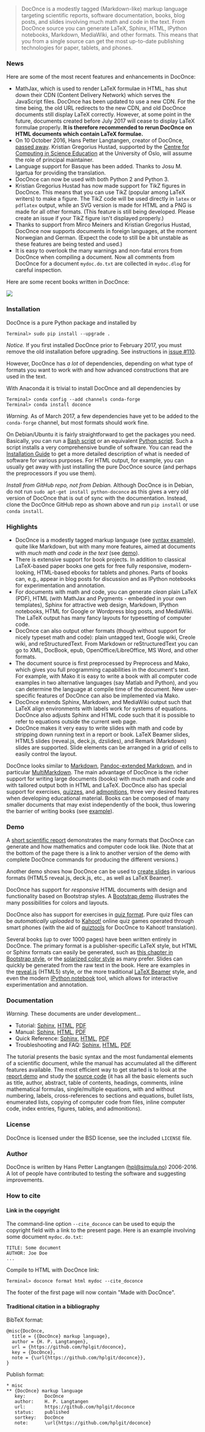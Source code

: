 > DocOnce is a modestly tagged (Markdown-like) markup language targeting scientific reports, software documentation, books, blog posts, and slides involving much math and code in the text. From DocOnce source you can generate LaTeX, Sphinx, HTML, IPython notebooks, Markdown, MediaWiki, and other formats. This means that you from a single source can get the most up-to-date publishing technologies for paper, tablets, and phones.





### News

Here are some of the most recent features and enhancements in DocOnce:
 * MathJax, which is used to render LaTeX formulae in HTML, has shut down their CDN (Content Delivery Network) which serves the JavaScript files. DocOnce has been updated to use a new CDN. For the time being, the old URL redirects to the new CDN, and old DocOnce documents still display LaTeX correctly. However, at some point in the future, documents created before July 2017 will cease to display LaTeX formulae properly. **It is therefore recommended to rerun DocOnce on HTML documents which contain LaTeX formulae.**
 * On 10 October 2016, Hans Petter Langtangen, creator of DocOnce, [passed away](https://www.simula.no/news/hans-petter-langtangen-1962-2016). Kristian Gregorius Hustad, supported by the [Centre for Computing in Science Education](http://www.mn.uio.no/ccse/english/) at the University of Oslo, will assume the role of principal maintainer.
 * Language support for Basque has been added. Thanks to Josu M. Igartua for providing the translation.
 * DocOnce can now be used with both Python 2 and Python 3.
 * Kristian Gregorius Hustad has now made support for TikZ figures
   in DocOnce. This means that you can use TikZ (popular among LaTeX writers)
   to make a figure. The TikZ code will be used directly in `latex` or
   `pdflatex` output, while an SVG version is made for HTML and a PNG is made
   for all other formats. (This feature is still being developed. Please create
   an issue if your TikZ figure isn't displayed properly.)
 * Thanks to support from Mirco Meiners and Kristian Gregorius Hustad,
   DocOnce now supports documents in foreign languages, at the moment
   Norwegian and German. (Expect the code to still be a bit unstable as
   these features are being tested and used.)
 * It is easy to overlook the many warnings and non-fatal errors from
   DocOnce when compiling a document. Now all comments from DocOnce for
   a document `mydoc.do.txt` are collected in `mydoc.dlog` for
   careful inspection.

Here are some recent books written in DocOnce:

<!-- <img src="doc/src/manual/fig/doconce_books.jpg" width=600> -->
![](doc/src/manual/fig/doconce_books.jpg)

### Installation

DocOnce is a pure Python package and installed by


```
Terminal> sudo pip install --upgrade .
```

*Notice.* 
If you first installed DocOnce prior to February 2017, you must remove the old installation before upgrading. See instructions in [issue #110](https://github.com/hplgit/doconce/issues/110).


However, DocOnce has *a lot* of dependencies, depending on what type of
formats you want to work with and how advanced constructions that are
used in the text.

With Anaconda it is trivial to install DocOnce and all
dependencies by


```
Terminal> conda config --add channels conda-forge
Terminal> conda install doconce
```

*Warning.* 
As of March 2017, a few dependencies have yet to be added to the `conda-forge` channel, but most formats should work fine.




On Debian/Ubuntu it is fairly straightforward
to get the packages you need. Basically, you can run a [Bash script](https://raw.githubusercontent.com/hplgit/doconce/master/doc/src/manual/install_doconce.sh) or an equivalent [Python script](https://raw.githubusercontent.com/hplgit/doconce/master/doc/src/manual/install_doconce.py). Such a script installs
a very comprehensive bundle of software. You can read the
[Installation Guide](http://hplgit.github.io/doconce/doc/pub/manual/html/manual.html#installation-of-doconce-and-its-dependencies) to get a more
detailed description of what is needed of software for various purposes.
For HTML output, for example, you can usually get away with just installing
the pure DocOnce source (and perhaps the preprocessors if you use them).

*Install from GitHub repo, not from Debian.* 
Although DocOnce is in Debian, do not run `sudo apt-get install python-doconce`
as this gives a very old version of DocOnce that is out of sync with the
documentation. Instead, clone the DocOnce GitHub repo as shown above
and run `pip install` or use `conda install`.






### Highlights


 * DocOnce is a modestly tagged markup language (see [syntax example](http://hplgit.github.io/teamods/writing_reports/_static/report.do.txt.html)), quite like Markdown, but with many more features, aimed at documents with
   *much math and code in the text* (see [demo](http://hplgit.github.io/teamods/writing_reports/index.html)).
 * There is extensive support for book projects. In addition to classical LaTeX-based paper books one gets for free fully responsive, modern-looking, HTML-based ebooks for tablets and phones. Parts of books can, e.g., appear in blog posts for discussion and as IPython notebooks for experimentation and annotation.
 * For documents with math and code, you can generate *clean* plain LaTeX (PDF), HTML (with MathJax and Pygments - embedded in your own templates), Sphinx for attractive web design, Markdown, IPython notebooks, HTML for Google or Wordpress blog posts, and MediaWiki. The LaTeX output has many fancy layouts for typesetting of computer code.
 * DocOnce can also output other formats (though without support for nicely typeset math and code): plain untagged text, Google wiki, Creole wiki, and reStructuredText. From Markdown or reStructuredText you can go to XML, DocBook, epub, OpenOffice/LibreOffice, MS Word, and other formats.
 * The document source is first preprocessed by Preprocess and Mako, which gives you full programming capabilities in the document's text. For example, with Mako it is easy to write a book with all computer code examples in two alternative languages (say Matlab and Python), and you can determine the language at compile time of the document. New user-specific features of DocOnce can also be implemented via Mako.
 * DocOnce extends Sphinx, Markdown, and MediaWiki output such that LaTeX align environments with labels work for systems of equations. DocOnce also adjusts Sphinx and HTML code such that it is possible to refer to equations outside the current web page.
 * DocOnce makes it very easy to write slides with math and code by stripping down running text in a report or book. LaTeX Beamer slides, HTML5 slides (reveal.js, deck.js, dzslides), and Remark (Markdown) slides are supported. Slide elements can be arranged in a grid of cells to easily control the layout.

DocOnce looks similar to [Markdown](http://daringfireball.net/projects/markdown/), [Pandoc-extended
Markdown](http://johnmacfarlane.net/pandoc/), and in particular
[MultiMarkdown](http://fletcherpenney.net/multimarkdown/).  The main
advantage of DocOnce is the richer support for writing large documents
(books) with much math and code and with
tailored output both in HTML and
LaTeX. DocOnce also has special support for exercises, [quizzes](http://hplgit.github.io/doconce/doc/pub/quiz/quiz.html), and [admonitions](http://hplgit.github.io/doconce/doc/pub/manual/._manual017.html#___sec55),
three very desired features when developing educational material.
Books can be composed of many smaller documents that may exist
independently of the book, thus lowering the barrier of writing books
(see [example](https://github.com/hplgit/setup4book-doconce)).


### Demo

A [short scientific report](http://hplgit.github.io/teamods/writing_reports/index.html)
demonstrates the many formats that DocOnce can generate and how
mathematics and computer code look like. (Note that at the bottom of
the page there is a link to another version of the demo with complete
DocOnce commands for producing the different versions.)

<!-- Note: local links does not work since this README file is a source -->
<!-- code file and not part of the published gh-pages. Use full URL. -->

Another demo shows how DocOnce can be used to [create slides](http://hplgit.github.io/doconce/doc/pub/slides/demo/index.html) in
various formats (HTML5 reveal.js, deck.js, etc., as well as LaTeX
Beamer).

DocOnce has support for *responsive* HTML documents with design and
functionality based on Bootstrap styles.  A [Bootstrap demo](http://hplgit.github.io/doconce/doc/pub/bootstrap/index.html)
illustrates the many possibilities for colors and layouts.

DocOnce also has support for exercises in [quiz format](http://hplgit.github.io/doconce/doc/pub/quiz/quiz.html). Pure quiz
files can be *automatically uploaded* to [Kahoot!](https://getkahoot.com) online quiz games operated through smart
phones (with the aid of [quiztools](https://github.com/hplgit/quiztools) for DocOnce to Kahoot!
translation).



Several books (up to over 1000 pages) have been written entirely in
DocOnce. The primary format is a publisher-specific LaTeX style, but
HTML or Sphinx formats can easily be generated, such as [this chapter
in Bootstrap style](http://hplgit.github.io/primer.html/doc/pub/looplist/looplist-bootstrap.html),
or the [solarized color style](http://hplgit.github.io/primer.html/doc/pub/looplist/looplist-solarized.html)
as many prefer. Slides can quickly be generated from the raw text in
the book.  Here are examples in the [reveal.js](http://hplgit.github.io/scipro-primer/slides/looplist/html/looplist-reveal-beige.html)
(HTML5) style, or the more traditional [LaTeX Beamer](http://hplgit.github.io/scipro-primer/slides/looplist/pdf/looplist-beamer.pdf)
style, and even the modern [IPython notebook](http://nbviewer.ipython.org/url/hplgit.github.io/scipro-primer/slides/looplist/ipynb/looplist.ipynb)
tool, which allows for interactive experimentation and annotation.

### Documentation

*Warning.* 
These documents are under development...



 * Tutorial: [Sphinx](http://hplgit.github.io/doconce/doc/pub/tutorial/html/index.html),
   [HTML](http://hplgit.github.io/doconce/doc/pub/tutorial/tutorial.html),
   [PDF](http://hplgit.github.io/doconce/doc/pub/tutorial/tutorial.pdf)
 * Manual: [Sphinx](http://hplgit.github.io/doconce/doc/pub/manual/html/index.html),
   [HTML](http://hplgit.github.io/doconce/doc/pub/manual/manual.html),
   [PDF](http://hplgit.github.io/doconce/doc/pub/manual/manual.pdf)
 * Quick Reference: [Sphinx](http://hplgit.github.io/doconce/doc/pub/quickref/html/index.html),
   [HTML](http://hplgit.github.io/doconce/doc/pub/quickref/quickref.html),
   [PDF](http://hplgit.github.io/doconce/doc/pub/quickref/quickref.pdf)
 * Troubleshooting and FAQ: [Sphinx](http://hplgit.github.io/doconce/doc/pub/trouble/html/index.html),
   [HTML](http://hplgit.github.io/doconce/doc/pub/trouble/trouble.html),
   [PDF](http://hplgit.github.io/doconce/doc/pub/trouble/trouble.pdf)

The tutorial presents the basic syntax and the most fundamental
elements of a scientific document, while the manual has accumulated
all the different features available. The most efficient way to get
started is to look at the [report demo](http://hplgit.github.io/teamods/writing_reports/index.html) and study
the [source code](http://hplgit.github.io/teamods/writing_reports/_static/report.do.txt.html)
(it has all the basic elements such as title, author, abstract, table
of contents, headings, comments, inline mathematical formulas,
single/multiple equations, with and without numbering, labels,
cross-references to sections and equations, bullet lists, enumerated
lists, copying of computer code from files, inline computer code,
index entries, figures, tables, and admonitions).

### License

DocOnce is licensed under the BSD license, see the included `LICENSE` file.

### Author

DocOnce is written by Hans Petter Langtangen ([hpl@simula.no](mailto:hpl@simula.no)) 2006-2016. A lot of people have contributed to testing the software and suggesting improvements.

### How to cite

#### Link in the copyright

The command-line option `--cite_doconce` can be used
to equip the copyright field with a link to the present page.
Here is an example involving some document `mydoc.do.txt`:


```
TITLE: Some document
AUTHOR: Joe Doe
...
```

Compile to HTML with DocOnce link:


```
Terminal> doconce format html mydoc --cite_doconce
```

The footer of the first page will now contain "Made with DocOnce".

#### Traditional citation in a bibliography

BibTeX format:


```
@misc{DocOnce,
  title = {{DocOnce} markup language},
  author = {H. P. Langtangen},
  url = {https://github.com/hplgit/doconce},
  key = {DocOnce},
  note = {\url{https://github.com/hplgit/doconce}},
}
```

Publish format:


```
* misc
** {DocOnce} markup language
   key:       DocOnce
   author:    H. P. Langtangen
   url:       https://github.com/hplgit/doconce
   status:    published
   sortkey:   DocOnce
   note:      \url{https://github.com/hplgit/doconce}
```

